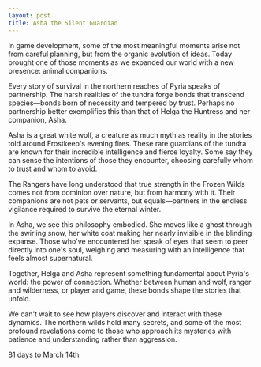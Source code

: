 ```yaml
---
layout: post
title: Asha the Silent Guardian
---
```


In game development, some of the most meaningful moments arise not from careful planning, but from the organic evolution of ideas. Today brought one of those moments as we expanded our world with a new presence: animal companions.

Every story of survival in the northern reaches of Pyria speaks of partnership. The harsh realities of the tundra forge bonds that transcend species—bonds born of necessity and tempered by trust. Perhaps no partnership better exemplifies this than that of Helga the Huntress and her companion, Asha.

Asha is a great white wolf, a creature as much myth as reality in the stories told around Frostkeep's evening fires. These rare guardians of the tundra are known for their incredible intelligence and fierce loyalty. Some say they can sense the intentions of those they encounter, choosing carefully whom to trust and whom to avoid.

The Rangers have long understood that true strength in the Frozen Wilds comes not from dominion over nature, but from harmony with it. Their companions are not pets or servants, but equals—partners in the endless vigilance required to survive the eternal winter.

In Asha, we see this philosophy embodied. She moves like a ghost through the swirling snow, her white coat making her nearly invisible in the blinding expanse. Those who've encountered her speak of eyes that seem to peer directly into one's soul, weighing and measuring with an intelligence that feels almost supernatural.

Together, Helga and Asha represent something fundamental about Pyria's world: the power of connection. Whether between human and wolf, ranger and wilderness, or player and game, these bonds shape the stories that unfold.

We can't wait to see how players discover and interact with these dynamics. The northern wilds hold many secrets, and some of the most profound revelations come to those who approach its mysteries with patience and understanding rather than aggression.

81 days to March 14th